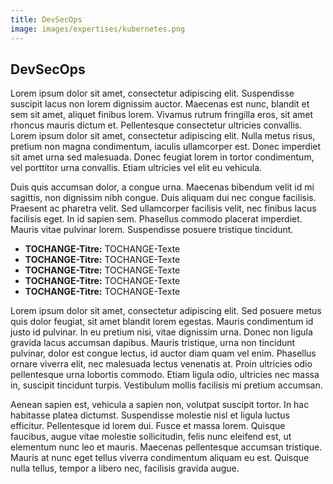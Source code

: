 ```yaml
---
title: DevSecOps
image: images/expertises/kubernetes.png
---
```



## DevSecOps

Lorem ipsum dolor sit amet, consectetur adipiscing elit. Suspendisse suscipit lacus non lorem dignissim auctor. Maecenas est nunc, blandit et sem sit amet, aliquet finibus lorem. Vivamus rutrum fringilla eros, sit amet rhoncus mauris dictum et. Pellentesque consectetur ultricies convallis. Lorem ipsum dolor sit amet, consectetur adipiscing elit. Nulla metus risus, pretium non magna condimentum, iaculis ullamcorper est. Donec imperdiet sit amet urna sed malesuada. Donec feugiat lorem in tortor condimentum, vel porttitor urna convallis. Etiam ultricies vel elit eu vehicula.

Duis quis accumsan dolor, a congue urna. Maecenas bibendum velit id mi sagittis, non dignissim nibh congue. Duis aliquam dui nec congue facilisis. Praesent ac pharetra velit. Sed ullamcorper facilisis velit, nec finibus lacus facilisis eget. In id sapien sem. Phasellus commodo placerat imperdiet. Mauris vitae pulvinar lorem. Suspendisse posuere tristique tincidunt.

- **TOCHANGE-Titre:** TOCHANGE-Texte
- **TOCHANGE-Titre:** TOCHANGE-Texte
- **TOCHANGE-Titre:** TOCHANGE-Texte
- **TOCHANGE-Titre:** TOCHANGE-Texte
- **TOCHANGE-Titre:** TOCHANGE-Texte

Lorem ipsum dolor sit amet, consectetur adipiscing elit. Sed posuere metus quis dolor feugiat, sit amet blandit lorem egestas. Mauris condimentum id justo id pulvinar. In eu pretium nisi, vitae dignissim urna. Donec non ligula gravida lacus accumsan dapibus. Mauris tristique, urna non tincidunt pulvinar, dolor est congue lectus, id auctor diam quam vel enim. Phasellus ornare viverra elit, nec malesuada lectus venenatis at. Proin ultricies odio pellentesque urna lobortis commodo. Etiam ligula odio, ultricies nec massa in, suscipit tincidunt turpis. Vestibulum mollis facilisis mi pretium accumsan.

Aenean sapien est, vehicula a sapien non, volutpat suscipit tortor. In hac habitasse platea dictumst. Suspendisse molestie nisl et ligula luctus efficitur. Pellentesque id lorem dui. Fusce et massa lorem. Quisque faucibus, augue vitae molestie sollicitudin, felis nunc eleifend est, ut elementum nunc leo et mauris. Maecenas pellentesque accumsan tristique. Mauris at nunc eget tellus viverra condimentum aliquam eu est. Quisque nulla tellus, tempor a libero nec, facilisis gravida augue.
